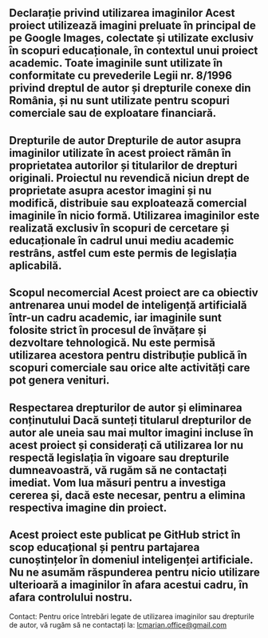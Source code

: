 Declarație privind utilizarea imaginilor
Acest proiect utilizează imagini preluate în principal de pe Google Images, colectate și utilizate exclusiv în scopuri educaționale, în contextul unui proiect academic. Toate imaginile sunt utilizate în conformitate cu prevederile Legii nr. 8/1996 privind dreptul de autor și drepturile conexe din România, și nu sunt utilizate pentru scopuri comerciale sau de exploatare financiară.
---
Drepturile de autor
Drepturile de autor asupra imaginilor utilizate în acest proiect rămân în proprietatea autorilor și titularilor de drepturi originali. Proiectul nu revendică niciun drept de proprietate asupra acestor imagini și nu modifică, distribuie sau exploatează comercial imaginile în nicio formă. Utilizarea imaginilor este realizată exclusiv în scopuri de cercetare și educaționale în cadrul unui mediu academic restrâns, astfel cum este permis de legislația aplicabilă.
---
Scopul necomercial
Acest proiect are ca obiectiv antrenarea unui model de inteligență artificială într-un cadru academic, iar imaginile sunt folosite strict în procesul de învățare și dezvoltare tehnologică. Nu este permisă utilizarea acestora pentru distribuție publică în scopuri comerciale sau orice alte activități care pot genera venituri.
---
Respectarea drepturilor de autor și eliminarea conținutului
Dacă sunteți titularul drepturilor de autor ale uneia sau mai multor imagini incluse în acest proiect și considerați că utilizarea lor nu respectă legislația în vigoare sau drepturile dumneavoastră, vă rugăm să ne contactați imediat. Vom lua măsuri pentru a investiga cererea și, dacă este necesar, pentru a elimina respectiva imagine din proiect.
---
Acest proiect este publicat pe GitHub strict în scop educațional și pentru partajarea cunoștințelor în domeniul inteligenței artificiale. Nu ne asumăm răspunderea pentru nicio utilizare ulterioară a imaginilor în afara acestui cadru, în afara controlului nostru.
---
Contact:
Pentru orice întrebări legate de utilizarea imaginilor sau drepturile de autor, vă rugăm să ne contactați la: lcmarian.office@gmail.com
